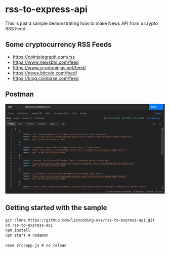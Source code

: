# rss-to-express-api

This is just a sample demonstrating how to make News API from a crypto RSS Feed.

## Some cryptocurrency RSS Feeds

- https://cointelegraph.com/rss
- https://www.newsbtc.com/feed
- https://www.cryptoninjas.net/feed/
- https://news.bitcoin.com/feed/
- https://blog.coinbase.com/feed

## Postman

![](assets/postman-request.png)

## Getting started with the sample

```shell
git clone https://github.com/lioncoding-oss/rss-to-express-api.git
cd rss-to-express-api
npm install
npm start # nodemon 

nose src/app.js # no reload
```

